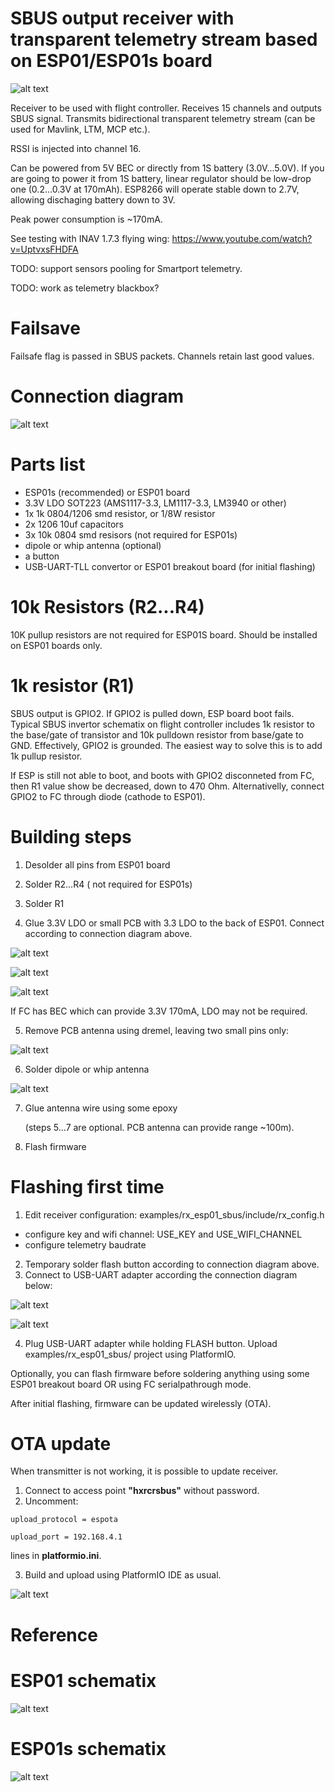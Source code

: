 # SBUS output receiver with transparent telemetry stream based on ESP01/ESP01s board

![alt text](https://raw.githubusercontent.com/RomanLut/hx_espnow_rc/main/doc/esp01_sbus2.jpg "ESP01 sbus2")

Receiver to be used with flight controller. Receives 15 channels and outputs SBUS signal.
Transmits bidirectional transparent telemetry stream (can be used for Mavlink, LTM, MCP etc.). 

RSSI is injected into channel 16.

Can be powered from 5V BEC or directly from 1S battery (3.0V...5.0V).
If you are going to power it from 1S battery, linear regulator should be low-drop one (0.2...0.3V at 170mAh). ESP8266 will operate stable down to 2.7V, allowing dischaging battery down to 3V.

Peak power consumption is ~170mA.

See testing with INAV 1.7.3 flying wing: https://www.youtube.com/watch?v=UptvxsFHDFA

TODO: support sensors pooling for Smartport telemetry.

TODO: work as telemetry blackbox?

# Failsave

Failsafe flag is passed in SBUS packets. Channels retain last good values.

# Connection diagram

![alt text](https://raw.githubusercontent.com/RomanLut/hx_espnow_rc/main/doc/esp01_mavlink_rc_connections.jpg "ESP01 mavlink rc connections")

# Parts list

- ESP01s (recommended) or ESP01 board
- 3.3V LDO SOT223 (AMS1117-3.3, LM1117-3.3, LM3940 or other)
- 1x 1k 0804/1206 smd resistor, or 1/8W resistor 
- 2x 1206 10uf capacitors
- 3x 10k 0804 smd resisors (not required for ESP01s)
- dipole or whip antenna (optional)
- a button
- USB-UART-TLL convertor or ESP01 breakout board (for initial flashing)

# 10k Resistors (R2...R4)

10K pullup resistors are not required for ESP01S board. Should be installed on ESP01 boards only.

# 1k resistor (R1)
                                               
SBUS output is GPIO2. If GPIO2 is pulled down, ESP board boot fails. Typical SBUS invertor schematix on flight controller includes 1k resistor to the base/gate of transistor and 10k pulldown resistor from base/gate to GND. Effectively, GPIO2 is grounded. The easiest way to solve this is to add 1k pullup resistor. 

If ESP is still not able to boot, and boots with GPIO2 disconneted from FC, then R1 value show be decreased, down to 470 Ohm. Alternativelly, connect GPIO2 to FC through diode (cathode to ESP01).

# Building steps

1. Desolder all pins from ESP01 board

2. Solder R2...R4 ( not required for ESP01s)

3. Solder R1

4. Glue 3.3V LDO or small PCB with 3.3 LDO to the back of ESP01. Connect according to connection diagram above.

![alt text](https://raw.githubusercontent.com/RomanLut/hx_espnow_rc/main/doc/esp01_33ldoboard.jpg "ESP01 LDO board")

![alt text](https://raw.githubusercontent.com/RomanLut/hx_espnow_rc/main/doc/esp01_33ldocut.jpg "ESP01 LDO cut")

![alt text](https://raw.githubusercontent.com/RomanLut/hx_espnow_rc/main/doc/esp01_ldo.jpg "ESP01 LDO")


   If FC has BEC which can provide 3.3V 170mA, LDO may not be required.

5. Remove PCB antenna using dremel, leaving two small pins only:

![alt text](https://raw.githubusercontent.com/RomanLut/hx_espnow_rc/main/doc/esp01_dremel.jpg "ESP01 dremel")

6. Solder dipole or whip antenna

![alt text](https://raw.githubusercontent.com/RomanLut/hx_espnow_rc/main/doc/esp01_dipole.jpg "ESP01 dipole")

7) Glue antenna wire using some epoxy 

   (steps 5...7 are optional. PCB antenna can provide range ~100m). 

8) Flash firmware

# Flashing first time

1. Edit receiver configuration: examples/rx_esp01_sbus/include/rx_config.h
 - configure key and wifi channel: USE_KEY and USE_WIFI_CHANNEL
 - configure telemetry baudrate

2. Temporary solder flash button according to connection diagram above.
3. Connect to USB-UART adapter according the connection diagram below:

![alt text](https://raw.githubusercontent.com/RomanLut/hx_espnow_rc/main/doc/esp01_usbuart_connection.jpg "ESP01 usbuart connection")

![alt text](https://raw.githubusercontent.com/RomanLut/hx_espnow_rc/main/doc/esp01_usbuart.jpg "ESP01 usbuart")

4. Plug USB-UART adapter while holding FLASH button. Upload examples/rx_esp01_sbus/ project using PlatformIO.

Optionally, you can flash firmware before soldering anything using some ESP01 breakout board OR using FC serialpathrough mode.

After initial flashing, firmware can be updated wirelessly (OTA).

# OTA update

When transmitter is not working, it is possible to update receiver.

1. Connect to access point **"hxrcrsbus"** without password.
2. Uncomment:
```
upload_protocol = espota

upload_port = 192.168.4.1
```
   lines in **platformio.ini**.

3. Build and upload using PlatformIO IDE as usual.


![alt text](https://raw.githubusercontent.com/RomanLut/hx_espnow_rc/main/doc/esp01_sbus.jpg "ESP01 sbus")

# Reference

# ESP01 schematix

![alt text](https://raw.githubusercontent.com/RomanLut/hx_espnow_rc/main/doc/esp01_schematix.jpg "ESP01 schematix")

# ESP01s schematix

![alt text](https://raw.githubusercontent.com/RomanLut/hx_espnow_rc/main/doc/esp01s_schematix.jpg "ESP01 schematix")

